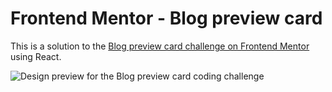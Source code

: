 # Frontend Mentor - Blog preview card

This is a solution to the [Blog preview card challenge on Frontend Mentor](https://www.frontendmentor.io/challenges/blog-preview-card-ckPaj01IcS) using React.

![Design preview for the Blog preview card coding challenge](./desktop-preview.jpg)
